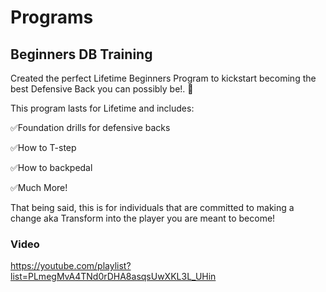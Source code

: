 # Programs

## Beginners DB Training

Created the perfect Lifetime Beginners  Program to kickstart becoming the best  Defensive Back you can possibly be!. 💯 

This program lasts for Lifetime and includes:

✅Foundation drills for defensive backs

✅How to T-step

✅How to backpedal

✅Much More!

That being said, this is for individuals that are committed to making a change aka Transform into the player you are meant to become!

### Video

https://youtube.com/playlist?list=PLmegMvA4TNd0rDHA8asqsUwXKL3L_UHin
